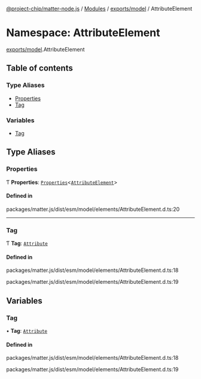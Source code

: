 [@project-chip/matter-node.js](../README.md) / [Modules](../modules.md) / [exports/model](exports_model.md) / AttributeElement

# Namespace: AttributeElement

[exports/model](exports_model.md).AttributeElement

## Table of contents

### Type Aliases

- [Properties](exports_model.AttributeElement.md#properties)
- [Tag](exports_model.AttributeElement.md#tag)

### Variables

- [Tag](exports_model.AttributeElement.md#tag-1)

## Type Aliases

### Properties

Ƭ **Properties**: [`Properties`](exports_model.BaseElement.md#properties)\<[`AttributeElement`](exports_model.md#attributeelement)\>

#### Defined in

packages/matter.js/dist/esm/model/elements/AttributeElement.d.ts:20

___

### Tag

Ƭ **Tag**: [`Attribute`](../enums/exports_model.ElementTag.md#attribute)

#### Defined in

packages/matter.js/dist/esm/model/elements/AttributeElement.d.ts:18

packages/matter.js/dist/esm/model/elements/AttributeElement.d.ts:19

## Variables

### Tag

• **Tag**: [`Attribute`](../enums/exports_model.ElementTag.md#attribute)

#### Defined in

packages/matter.js/dist/esm/model/elements/AttributeElement.d.ts:18

packages/matter.js/dist/esm/model/elements/AttributeElement.d.ts:19
